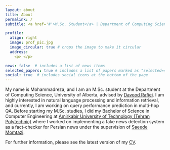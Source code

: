 ```yaml
---
layout: about
title: About
permalink: /
subtitle: <a href='#'>M.Sc. Student</a> | Department of Computing Science, University of Alberta

profile:
  align: right
  image: prof_pic.jpg
  image_circular: true # crops the image to make it circular
  address:
    <p> </p>

news: false  # includes a list of news items
selected_papers: true # includes a list of papers marked as "selected={true}"
social: true  # includes social icons at the bottom of the page
---
```

My name is Mohammadreza, and I am an M.Sc. student at the Department of Computing Science, University of Alberta, advised by [Davood Rafiei](https://webdocs.cs.ualberta.ca/~drafiei/). I am highly interested in natural language processing and information retrieval, and currently, I am working on query performance prediction in multi-hop QA. Before starting my M.Sc. studies, I did my Bachelor of Science in Computer Engineering at [Amirkabir University of Technology (Tehran Polytechnic)](https://aut.ac.ir/en) where I worked on implementing a fake news detection system as a fact-checker for Persian news under the supervision of [Saeede Momtazi](https://aut.ac.ir/cv/2345/Saeede%20Momtazi).

For further information, please see the latest version of my [CV](https://drive.google.com/file/d/13CM4jmm1uN8ygHMu0t3ZgmhNzujJkRIn/view?usp=sharing).


<!-- Write your biography here. Tell the world about yourself. Link to your favorite [subreddit](http://reddit.com). You can put a picture in, too. The code is already in, just name your picture `prof_pic.jpg` and put it in the `img/` folder.

Put your address / P.O. box / other info right below your picture. You can also disable any these elements by editing `profile` property of the YAML header of your `_pages/about.md`. Edit `_bibliography/papers.bib` and Jekyll will render your [publications page](/al-folio/publications/) automatically.

Link to your social media connections, too. This theme is set up to use [Font Awesome icons](http://fortawesome.github.io/Font-Awesome/) and [Academicons](https://jpswalsh.github.io/academicons/), like the ones below. Add your Facebook, Twitter, LinkedIn, Google Scholar, or just disable all of them.
 -->

